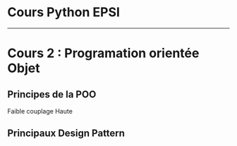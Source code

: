 # **Cours Python EPSI**

---

# **Cours 2 : Programation orientée Objet**

## Principes de la POO

Faible couplage
Haute 

## Principaux Design Pattern

